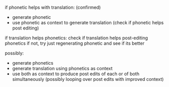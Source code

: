 if phonetic helps with translation: (confirmed)
- generate phonetic
- use phonetic as context to generate translation
    (check if phonetic helps post editing)

if translation helps phonetics:
    check if translation helps post-editing phonetics
    if not, try just regenerating phonetic and see if its better
    

possibly:
- generate phonetics
- generate translation using phonetics as context
- use both as context to produce post edits of each or of both simultaneously (possibly looping over post edits with improved context)